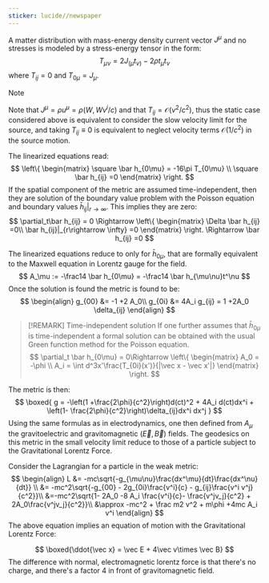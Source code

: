 ```yaml
---
sticker: lucide//newspaper
---
```

A matter distribution with mass-energy density current vector $J^\mu$ and no stresses  is modeled by a stress-energy tensor in the form:
$$
T_{\mu\nu} = 2J_{(\mu}t_{\nu)} - 2\rho t_\mu t_\nu
$$
where $T_{ij} = 0$ and $T_{0\mu} = J_\mu$.

> [!NOTE] 
> Note that $J^\mu = \rho u^\mu = \rho(W,Wv^i/c)$ and that $T_{ij} =\mathcal{O}(v^2/c^2)$, thus the static case considered above is equivalent to consider the slow velocity limit for the source, and taking $T_{ij}\equiv 0$ is equivalent to neglect velocity terms $\mathcal{O}(1/c^2)$ in the source motion.  

The linearized equations read:
$$
\left\{ 
\begin{matrix}
\square \bar h_{0\mu} = -16\pi T_{0\mu} \\
\square \bar h_{ij} =0
\end{matrix}
\right.
$$
If the spatial component of the metric are assumed time-independent, then they are solution of the boundary value problem with the Poisson equation and boundary values $\bar h_{ij}|_{r\rightarrow \infty}$. This implies they are zero:
$$
\partial_t\bar h_{ij} = 0 \Rightarrow \left\{
\begin{matrix}
\Delta \bar h_{ij} =0\\
\bar h_{ij}|_{r\rightarrow \infty} =0
\end{matrix}
\right. \Rightarrow \bar h_{ij} =0
$$

The linearized equations reduce to only for $\bar h_{0\mu}$, that are formally equivalent to the Maxwell equation in Lorentz gauge for the field.
$$
A_\mu := -\frac14 \bar h_{0\mu} = -\frac14 \bar h_{\mu\nu}t^\nu
$$
Once the solution is found the metric is found to be:
$$
\begin{align}
g_{00} &= -1 +2 A_0\\
g_{0i} &= 4A_i
g_{ij} = 1 +2A_0 \delta_{ij}
\end{align}
$$

> [!REMARK] Time-independent solution
> If one further assumes that $\bar h_{0\mu}$ is time-independent a formal solution can be obtained with the usual Green function method for the Poisson equation.
> $$
> \partial_t \bar h_{0\mu} = 0\Rightarrow \left\{
> \begin{matrix} 
> A_0 = -\phi \\ A_i = \int d^3x'\frac{T_{0i}(x')}{|\vec x - \vec x'|}
> \end{matrix}
> \right.
> $$

The metric is then:
$$
\boxed{
g = -\left(1 +\frac{2\phi}{c^2}\right)d(ct)^2 + 4A_i d(ct)dx^i + \left(1- \frac{2\phi}{c^2}\right)\delta_{ij}dx^i dx^j
}
$$
Using the same formulas as in electrodynamics, one then defined from $A_\mu$ the gravitoelectric and gravitomagnetic ($\vec E, \vec B$) fields. The geodesics on this metric in the small velocity limit reduce to those of a particle subject to the Gravitational Lorentz Force.

Consider the Lagrangian for a particle in the weak metric:
$$
\begin{align}
L &= -mc\sqrt{-g_{\mu\nu}\frac{dx^\mu}{dt}\frac{dx^\nu}{dt}} \\ &= -mc^2\sqrt{-g_{00} - 2g_{0i}\frac{v^i}{c} - g_{ij}\frac{v^i v^j}{c^2}}\\ &=-mc^2\sqrt{1- 2A_0 -8 A_i \frac{v^i}{c}- \frac{v^jv_j}{c^2} + 2A_0\frac{v^jv_j}{c^2}}\\
&\approx -mc^2 + \frac m2 v^2 + m\phi +4mc A_i v^i
\end{align}
$$
The above equation implies an equation of motion with the Gravitational Lorentz Force:

$$
\boxed{\ddot{\vec x} = \vec E + 4\vec v\times \vec B}
$$
The difference with normal, electromagnetic lorentz force is that there's no charge, and there's a factor 4 in front of gravitomagnetic field.